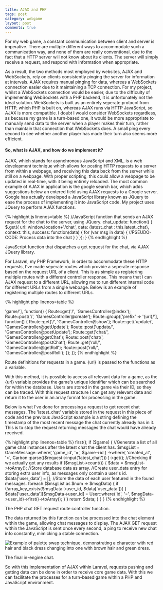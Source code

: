 ```yaml
---
title: AJAX and PHP
tags: post
category: webgame
layout: post
comments: true
---
```


<p> For my web game, a constant communication between client and server is imperative. There are multiple different ways to accommodate such a communication way, and none of them are really conventional, due to the fact that a HTTP server will not know about its clients. The server will simply receive a request, and respond with information when appropriate. </p>

<p> As a result, the two methods most employed by websites, AJAX and WebSockets, rely on clients consistently pinging the server for information at intervals. AJAX requires manual pinging for data, whereas a WebSockets connection easier due to it maintaining a TCP connection. For my project, whilst a WebSockets connection would be easier, due to the difficulty of implementing WebSockets with a PHP backend, it is unfortunately not the ideal solution. WebSockets is built as an entirely seperate protocol from HTTP, which PHP is built on, whereas AJAX runs via HTTP JavaScript, so AJAX is more compatible. I doubt I would consider WebSockets regardless, as because my game is a turn-based one, it would be more appropriate to manually send data to the server when a player makes their turn, rather than maintain that connection that WebSockets does. A small ping every second to see whether another player has made their turn also seems more efficient.</p>

<h4>So, what is AJAX, and how do we implement it?</h4>
<p>AJAX, which stands for asynchronous JavaScript and XML, is a web development technique which allows for posting HTTP requests to a server from within a webpage, and receiving this data back from the server while still on a webpage. With proper scripting, this could allow a webpage to be updated in real-time, with it being entirely reloaded. The most common example of AJAX in application is the google search bar, which adds suggestions below an entered field using AJAX requests to a Google server. Google has actually developed a JavaScript library known as JQuery to ease the process of implementing it into JavaScript code. My project uses JQuery to perform AJAX functions.</p>

{% highlight js linenos=table %}
//JavaScript function that sends an AJAX request for the chat to the server, using JQuery.
chat_update: function() {
	$.get({
		url: window.location+'/chat',
		data: {latest_chat : this.latest_chat},
		context: this,
		success: function(data) {
			for (var msg in data) {
				//PSEUDO-CODE: Process data into the chat
			}
    	}
	});
}
{% endhighlight %}
<p class="post-image-caption">JavaScript function that dispatches a get request for the chat, via AJAX JQuery library.</p>

<p>For Laravel, my PHP Framework, in order to accommodate these HTTP requests, I've made seperate routes which provide a seperate response based on the request URL of a client. This is as simple as registering multiple routes with a different controller response. This means that I can AJAX request to a different URL, allowing me to run different internal code for different URLs from a single webpage. Below is an example of registering multiple routes to different URLs.

{% highlight php linenos=table %}
<?php
Route::group(['prefix' => 'game/'], function() {
    Route::get('/', 'GamesController@index');
    Route::post('/', 'GamesController@create');

    Route::group(['prefix' => '{url}/'], function() {
        Route::get('/', 'GamesController@show');

        Route::get('update/', 'GamesController@getUpdate');
        Route::post('update/', 'GamesController@postUpdate');

        Route::get('chat/', 'GamesController@getChat');
        Route::post('chat/', 'GamesController@postChat');

        Route::get('roll/', 'GamesController@getRoll');
        Route::post('roll/', 'GamesController@postRoll');
    });
});
{% endhighlight %}
<p class="post-image-caption">Route definitions for requests in a game. {url} is passed to the functions as a variable.</p>

<p>With this method, it is possible to access all relevant data for a game, as the {url} variable provides the game's unique identifier which can be searched for within the database. Users are stored in the game via their ID, so they can be traced. With this request structure I can get any relevant data and return it to the user in an array format for processing in the game.</p>

<p>Below is what I've done for processing a request to get recent chat messages. The 'latest_chat' variable stored in the request in this piece of code and the previous JavaScript example is a string defining the timestamp of the most recent message the chat currently already has in it. This is to stop the request returning messages the chat would have already received.</p>

{% highlight php linenos=table %}
<?php
/**
 * Handle Chat Request.
 *
 * @return Response
 */
public function getChat(Request $request, $url) {
    //We can find the game the chat request was for via the url variable.
    $game = Game::where('url', '=', $url)->first();
    if ($game) {
        //Generate a list of all game chat instances after the latest chat the client has.
        $msgList = GameMessage::where( 'game_id', '=', $game->id )
                              ->where( 'created_at', '>', Carbon::parse(($request->input('latest_chat'))) )->get();
        //Checking if we actually got any results
        if ($msgList->count()) {
            $data = $msgList->toArray(); //Store database data as array.

            //Create user_data entry for storing extra user info, as messages only contain a user's id.
            $data['user_data'] = []; 

            //Store the data of each user featured in the found messages.
            foreach ($msgList as $num => $msgData) {
                if (!array_key_exists($msgData->user_id, $data['user_data'])) {
                    $data['user_data'][$msgData->user_id] = User::where('id', '=', $msgData->user_id)->first()->toArray();
                }
            }
            return $data;
        }
    }
}
{% endhighlight %}
<p class="post-image-caption">The PHP chat GET request route controller function.</p>

<p>The data returned by this function can be processed into the chat element within the game, allowing chat messages to display. The AJAX GET request within the JavaScript is sent once every second; a ping to receive new chat info constantly, mimicking a stable connection.</p>

<img src="{{site.baseurl}}/images/webgame/ajax_chat.png" alt="Example of palette swap technique, demonstrating a character with red hair and black dress changing into one with brown hair and green dress." class="img-responsive post-image"/>
<p class="post-image-caption">The final in-engine chat.</p>

<p>So with this implementation of AJAX within Laravel, requests pushing and getting data can be done in order to receive core game data. With this we can facilitate the processes for a turn-based game within a PHP and JavaScript environment.</p>